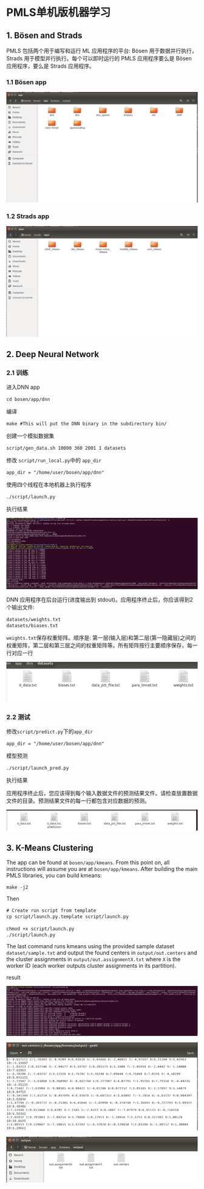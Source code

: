 # PMLS单机版机器学习

## 1. Bösen and Strads

PMLS 包括两个用于编写和运行 ML 应用程序的平台: Bösen 用于数据并行执行，Strads 用于模型并行执行。每个可以即时运行的 PMLS 应用程序要么是 Bösen 应用程序，要么是 Strads 应用程序。

### 1.1 Bösen app

![image-20230220213847830](.\assets\image-20230220213847830.png)

### 1.2  Strads app

![image-20230220214001492](.\assets\image-20230220214001492.png)

## 2. Deep Neural Network

### 2.1 训练

进入DNN app

```shell
cd bosen/app/dnn
```

编译

```shell
make #This will put the DNN binary in the subdirectory bin/
```

创建一个模拟数据集

```shell
script/gen_data.sh 10000 360 2001 1 datasets
```

修改 `script/run_local.py`中的 `app_dir` 

```shell
app_dir = "/home/user/bosen/app/dnn"
```

使用四个线程在本地机器上执行程序

```shell
./script/launch.py   
```

执行结果

![image-20230220202407998](./assets\image-20230220202407998.png)

DNN 应用程序在后台运行(进度输出到 stdout)。应用程序终止后，你应该得到2个输出文件:

```
datasets/weights.txt
datasets/biases.txt
```

`weights.txt`保存权重矩阵。顺序是: 第一层(输入层)和第二层(第一隐藏层)之间的权重矩阵，第二层和第三层之间的权重矩阵等。所有矩阵按行主要顺序保存，每一行对应一行

![image-20230220202600030](.\assets\image-20230220202600030.png)

### 2.2 测试

修改`script/predict.py`下的`app_dir`

```shell
app_dir = "/home/user/bosen/app/dnn"
```

模型预测

```
./script/launch_pred.py
```

执行结果

应用程序终止后，您应该得到每个输入数据文件的预测结果文件。请检查放置数据文件的目录。预测结果文件的每一行都包含对应数据的预测。

![image-20230220204553531](.\assets\image-20230220204553531.png)

## 3. K-Means Clustering

The app can be found at `bosen/app/kmeans`. From this point on, all instructions will assume you are at `bosen/app/kmeans`. After building the main PMLS libraries, you can build kmeans:

```
make -j2
```

Then

```
# Create run script from template
cp script/launch.py.template script/launch.py

chmod +x script/launch.py
./script/launch.py
```

The last command runs kmeans using the provided sample dataset `dataset/sample.txt` and output the found centers in `output/out.centers` and the cluster assignments in `output/out.assignmentX.txt` where `X` is the worker ID (each worker outputs cluster assignments in its partition).

result

![image-20230220213408375](.\assets\image-20230220213408375.png)

![image-20230220213559842](.\assets\image-20230220213559842.png)

![image-20230220213644600](.\assets\image-20230220213644600.png)

